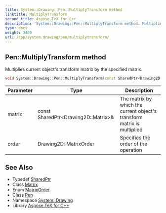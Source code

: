 ```yaml
---
title: System::Drawing::Pen::MultiplyTransform method
linktitle: MultiplyTransform
second_title: Aspose.TeX for C++
description: 'System::Drawing::Pen::MultiplyTransform method. Multiplies current object''s transform matrix by the specified matrix in C++.'
type: docs
weight: 3400
url: /cpp/system.drawing/pen/multiplytransform/
---
```

## Pen::MultiplyTransform method


Multiplies current object's transform matrix by the specified matrix.

```cpp
void System::Drawing::Pen::MultiplyTransform(const SharedPtr<Drawing2D::Matrix> &matrix, Drawing2D::MatrixOrder order=Drawing2D::MatrixOrder::Prepend)
```


| Parameter | Type | Description |
| --- | --- | --- |
| matrix | const SharedPtr\<Drawing2D::Matrix\>\& | The matrix by which the current object's transform matrix is multiplied |
| order | Drawing2D::MatrixOrder | Specifies the order of the operation |

## See Also

* Typedef [SharedPtr](../../../system/sharedptr/)
* Class [Matrix](../../../system.drawing.drawing2d/matrix/)
* Enum [MatrixOrder](../../../system.drawing.drawing2d/matrixorder/)
* Class [Pen](../)
* Namespace [System::Drawing](../../)
* Library [Aspose.TeX for C++](../../../)
